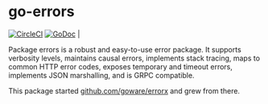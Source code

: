 # go-errors

[![CircleCI](https://circleci.com/gh/weathersource/go-errors.svg?style=shield)](https://circleci.com/gh/weathersource/go-errors)
[![GoDoc](https://img.shields.io/badge/godoc-ref-blue.svg)](https://godoc.org/github.com/weathersource/go-errors) |

Package errors is a robust and easy-to-use error package. It supports verbosity levels, maintains causal errors, implements stack tracing,
maps to common HTTP error codes, exposes temporary and timeout errors, implements JSON marshalling, and is GRPC compatible.

This package started [github.com/goware/errorx](https://github.com/goware/errorx) and grew from there.
